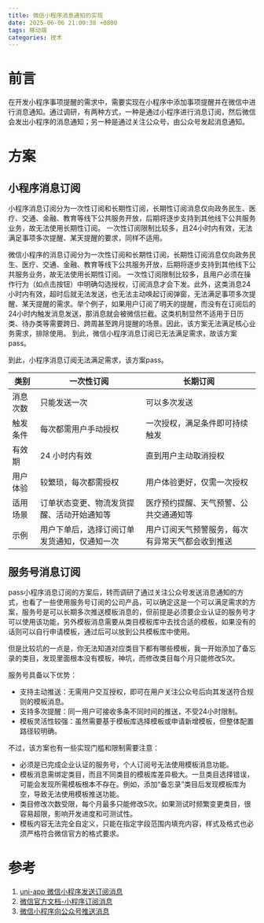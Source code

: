 ```yaml
---
title: 微信小程序消息通知的实现
date: 2025-06-06 21:00:38 +0800
tags: 移动端
categories: 技术
---
```


# 前言
在开发小程序事项提醒的需求中，需要实现在小程序中添加事项提醒并在微信中进行消息通知。通过调研，有两种方式，一种是通过小程序进行消息订阅，然后微信会发出小程序的消息通知；另一种是通过关注公众号，由公众号发起消息通知。

# 方案
## 小程序消息订阅
小程序消息订阅分为一次性订阅和长期性订阅，长期性订阅消息仅向政务民生、医疗、交通、金融、教育等线下公共服务开放，后期将逐步支持到其他线下公共服务业务，故无法使用长期性订阅。
一次性订阅限制比较多，且24小时内有效，无法满足事项多次提醒、某天提醒的要求，同样不适用。

微信小程序的消息订阅分为一次性订阅和长期性订阅，长期性订阅消息仅向政务民生、医疗、交通、金融、教育等线下公共服务开放，后期将逐步支持到其他线下公共服务业务，故无法使用长期性订阅。
一次性订阅限制比较多，且用户必须在操作行为（如点击按钮）中明确勾选授权，订阅消息才会下发。此外，这类消息24小时内有效，超时后就无法发送，也无法主动唤起订阅弹窗，无法满足事项多次提醒、某天提醒的需求。举个例子，如果用户订阅了明天的提醒，而没有在订阅后的24小时内触发消息发送，那消息就会被微信拦截。这类机制显然不适用于日历类、待办类等需要跨日、跨周甚至跨月提醒的场景。因此，该方案无法满足核心业务需求，排除使用。
到此，微信小程序消息订阅已无法满足需求，故该方案pass。

到此，小程序消息订阅无法满足需求，该方案pass。

| 类别       | 一次性订阅                                   | 长期订阅                                           |
|------------|----------------------------------------------|----------------------------------------------------|
| 消息次数   | 只能发送一次                                 | 可以多次发送                                       |
| 触发条件   | 每次都需用户手动授权                         | 一次授权，满足条件即可持续触发                    |
| 有效期     | 24 小时内有效                                | 直到用户主动取消授权                              |
| 用户体验   | 较繁琐，每次都需授权                         | 用户体验更好，仅需一次授权                        |
| 适用场景   | 订单状态变更、物流发货提醒、活动开始通知等   | 医疗预约提醒、天气预警、公共交通通知等            |
| 示例       | 用户下单后，选择订阅订单发货通知，仅通知一次 | 用户订阅天气预警服务，每次有异常天气都会收到推送 |


## 服务号消息订阅
pass小程序消息订阅的方案后，转而调研了通过关注公众号发送消息通知的方式，也看了一些使用服务号订阅的公司产品，可以确定这是一个可以满足需求的方案，服务号是可以长期多次推送模板消息的，但前提是必须要企业认证的服务号才可以使用该功能，另外模板消息需要从类目模板库中去找合适的模板，如果没有的话则可以自行申请模板，通过后可以放到公共模板库中使用。

但是比较坑的一点是，你无法知道对应类目下都有哪些模板，我一开始添加了备忘录的类目，发现里面根本没有模板，神坑，而修改类目每个月只能修改5次。

服务号具备以下优势：
- 支持主动推送：无需用户交互授权，即可在用户关注公众号后向其发送符合规则的模板消息。
- 支持多次提醒：同一用户可接收多条不同时间的推送，不受24小时限制。
- 模板灵活性较强：虽然需要基于模板库选择模板或申请新增模板，但整体配置路径较明确。
  
不过，该方案也有一些实现门槛和限制需要注意：
- 必须是已完成企业认证的服务号，个人订阅号无法使用模板消息功能。
- 模板消息需绑定类目，而且不同类目的模板库差异极大。一旦类目选择错误，可能会发现所需模板根本不存在。例如，添加“备忘录”类目后发现模板库为空，导致无法使用模板推送功能。
- 类目修改次数受限，每个月最多只能修改5次。如果测试时频繁变更类目，很容易超限，影响开发进度和可测试性。
- 模板内容无法完全自定义，只能在指定字段范围内填充内容，样式及格式也必须严格符合微信官方的格式要求。

# 参考
1. [uni-app 微信小程序发送订阅消息](https://juejin.cn/post/7457759321369182247?searchId=20250515101830BEA51F92412B2B310B39)
2. [微信官方文档-小程序订阅消息](https://developers.weixin.qq.com/miniprogram/dev/framework/open-ability/subscribe-message-overview.html)
3. [微信小程序向公众号推送消息](https://juejin.cn/post/7130131572950302751?searchId=202506040840267696D18EE96A809054C8)

